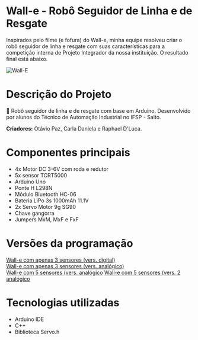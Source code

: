 # Wall-e - Robô Seguidor de Linha e de Resgate

Inspirados pelo filme (e fofura) do Wall-e, minha equipe resolveu criar o robô seguidor de linha e resgate com suas características para a competição interna de Projeto Integrador da nossa instituição. O resultado final está abaixo.

![Wall-E](https://i.imgur.com/iut3hEt.png)

# Descrição do Projeto

🤖 Robô seguidor de linha e de resgate com base em Arduino. Desenvolvido por alunos do Técnico de Automação Industrial no IFSP - Salto.

**Criadores:** Otávio Paz, Carla Daniela e Raphael D'Luca.

# Componentes principais

- 4x Motor DC 3-6V com roda e redutor
- 5x sensor TCRT5000
- Arduino Uno
- Ponte H L298N
- Módulo Bluetooth HC-06
- Bateria LiPo 3s 1000mAh 11.1V
- 2x Servo Motor 9g SG90
- Chave gangorra
- Jumpers MxM, MxF e FxF

# Versões da programação

[Wall-e com apenas 3 sensores (vers. digital)](https://github.com/otavio-paz/Wall-e-Robo/tree/main/WallE_3S)  
[Wall-e com apenas 3 sensores (vers. analógico)](https://github.com/otavio-paz/Wall-e-Robo/tree/main/WallE_3S_Analogico)  
[Wall-e com 5 sensores (vers. analógico](https://github.com/otavio-paz/Wall-e-Robo/tree/main/WallE_5S_Analogico)
[Wall-e com 5 sensores (vers. 2 analógico](https://github.com/otavio-paz/Wall-e-Robo/tree/main/WallE_5S_Analogico_v2)

# Tecnologias utilizadas

- Arduino IDE
- C++
- Biblioteca Servo.h
